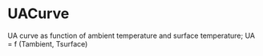UACurve
=======

UA curve as function of ambient temperature and surface temperature; UA = f (Tambient, Tsurface)
